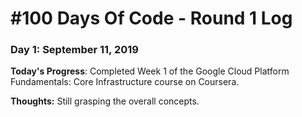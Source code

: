# #100 Days Of Code - Round 1 Log 

### Day 1: September 11, 2019 

**Today's Progress**: Completed Week 1 of the Google Cloud Platform Fundamentals: Core Infrastructure course on Coursera.

**Thoughts:** Still grasping the overall concepts. 

<!---**Link to work:** [Calculator App](http://www.example.com)--->



